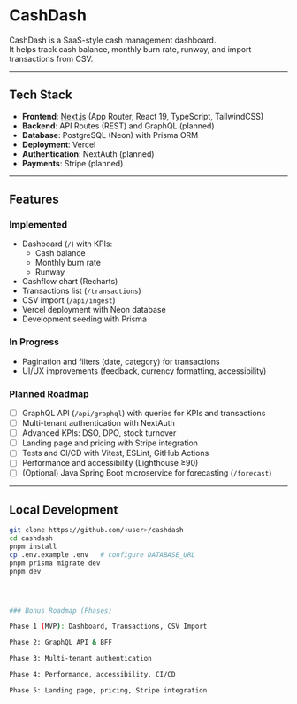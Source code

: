# CashDash

CashDash is a SaaS-style cash management dashboard.  
It helps track cash balance, monthly burn rate, runway, and import transactions from CSV.

---

## Tech Stack

- **Frontend**: [Next.js](https://nextjs.org/) (App Router, React 19, TypeScript, TailwindCSS)  
- **Backend**: API Routes (REST) and GraphQL (planned)  
- **Database**: PostgreSQL (Neon) with Prisma ORM  
- **Deployment**: Vercel  
- **Authentication**: NextAuth (planned)  
- **Payments**: Stripe (planned)  

---

## Features

### Implemented
- Dashboard (`/`) with KPIs:
  - Cash balance
  - Monthly burn rate
  - Runway
- Cashflow chart (Recharts)
- Transactions list (`/transactions`)
- CSV import (`/api/ingest`)
- Vercel deployment with Neon database
- Development seeding with Prisma

### In Progress
- Pagination and filters (date, category) for transactions
- UI/UX improvements (feedback, currency formatting, accessibility)

### Planned Roadmap
- [ ] GraphQL API (`/api/graphql`) with queries for KPIs and transactions  
- [ ] Multi-tenant authentication with NextAuth  
- [ ] Advanced KPIs: DSO, DPO, stock turnover  
- [ ] Landing page and pricing with Stripe integration  
- [ ] Tests and CI/CD with Vitest, ESLint, GitHub Actions  
- [ ] Performance and accessibility (Lighthouse ≥90)  
- [ ] (Optional) Java Spring Boot microservice for forecasting (`/forecast`)  

---

## Local Development

```bash
git clone https://github.com/<user>/cashdash
cd cashdash
pnpm install
cp .env.example .env   # configure DATABASE_URL
pnpm prisma migrate dev
pnpm dev




### Bonus Roadmap (Phases)

Phase 1 (MVP): Dashboard, Transactions, CSV Import

Phase 2: GraphQL API & BFF

Phase 3: Multi-tenant authentication

Phase 4: Performance, accessibility, CI/CD

Phase 5: Landing page, pricing, Stripe integration